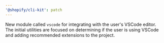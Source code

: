 ```yaml
---
'@shopify/cli-kit': patch
---
```


New module called `vscode` for integrating with the user's VSCode editor. The initial utilities are focused on determining if the user is using VSCode and adding recommended extensions to the project.
